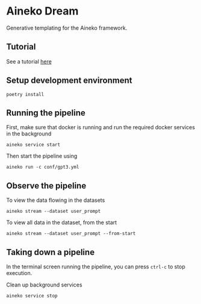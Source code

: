 # Aineko Dream

Generative templating for the Aineko framework.

## Tutorial

See a tutorial [here](https://docs.aineko.dev/dev/examples/aineko-dream/)

## Setup development environment

```
poetry install
```

## Running the pipeline

First, make sure that docker is running and run the required docker services in the background

```
aineko service start
```

Then start the pipeline using
```
aineko run -c conf/gpt3.yml
```

## Observe the pipeline

To view the data flowing in the datasets

```
aineko stream --dataset user_prompt
```

To view all data in the dataset, from the start

```
aineko stream --dataset user_prompt --from-start
```

## Taking down a pipeline

In the terminal screen running the pipeline, you can press `ctrl-c` to stop execution.

Clean up background services
```
aineko service stop
```
